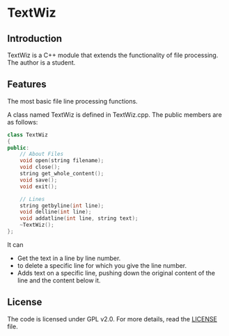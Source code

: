 # TextWiz

## Introduction
TextWiz is a C++ module that extends the functionality of file processing. The author is a student.

## Features
The most basic file line processing functions.

A class named TextWiz is defined in TextWiz.cpp. The public members are as follows:
```cpp
class TextWiz
{
public:
	// About Files
	void open(string filename);
	void close();
	string get_whole_content();
	void save();
	void exit();

	// Lines
	string getbyline(int line);
	void delline(int line);
	void addatline(int line, string text);
	~TextWiz();
};
```

It can

- Get the text in a line by line number.
- to delete a specific line for which you give the line number.
- Adds text on a specific line, pushing down the original content of the line and the content below it.



## License

The code is licensed under GPL v2.0. For more details, read the [LICENSE](./LICENSE) file.

